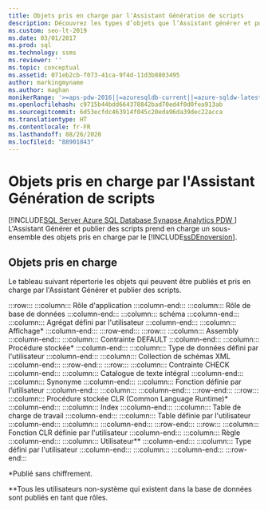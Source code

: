 ```yaml
---
title: Objets pris en charge par l'Assistant Génération de scripts
description: Découvrez les types d’objets que l’Assistant générer et publier des scripts peut vous aider à publier.
ms.custom: seo-lt-2019
ms.date: 03/01/2017
ms.prod: sql
ms.technology: ssms
ms.reviewer: ''
ms.topic: conceptual
ms.assetid: 071eb2cb-f073-41ca-9f4d-11d3b8803495
author: markingmyname
ms.author: maghan
monikerRange: '>=aps-pdw-2016||=azuresqldb-current||=azure-sqldw-latest||>=sql-server-2016||=sqlallproducts-allversions||>=sql-server-linux-2017||=azuresqldb-mi-current'
ms.openlocfilehash: c9715b44bdd664378842bad70ed4f0d0fea913ab
ms.sourcegitcommit: 6d53ecfdc463914f045c20eda96da39dec22acca
ms.translationtype: HT
ms.contentlocale: fr-FR
ms.lasthandoff: 08/26/2020
ms.locfileid: "88901843"
---
```

# <a name="objects-supported-by-the-generate-scripts-wizard"></a>Objets pris en charge par l'Assistant Génération de scripts
[!INCLUDE[SQL Server Azure SQL Database Synapse Analytics PDW ](../../includes/applies-to-version/sql-asdb-asdbmi-asa-pdw.md)]
  L'Assistant Générer et publier des scripts prend en charge un sous-ensemble des objets pris en charge par le [!INCLUDE[ssDEnoversion](../../includes/ssdenoversion-md.md)].  
  
## <a name="supported-objects"></a>Objets pris en charge  
 Le tableau suivant répertorie les objets qui peuvent être publiés et pris en charge par l'Assistant Générer et publier des scripts.  
  
:::row:::
    :::column:::
        Rôle d'application
    :::column-end:::
    :::column:::
        Rôle de base de données
    :::column-end:::
    :::column:::
        schéma
    :::column-end:::
    :::column:::
        Agrégat défini par l'utilisateur
    :::column-end:::
    :::column:::
        Affichage*
    :::column-end:::
:::row-end:::
:::row:::
    :::column:::
        Assembly
    :::column-end:::
    :::column:::
        Contrainte DEFAULT
    :::column-end:::
    :::column:::
        Procédure stockée*
    :::column-end:::
    :::column:::
        Type de données défini par l'utilisateur
    :::column-end:::
    :::column:::
        Collection de schémas XML
    :::column-end:::
:::row-end:::
:::row:::
    :::column:::
        Contrainte CHECK
    :::column-end:::
    :::column:::
        Catalogue de texte intégral
    :::column-end:::
    :::column:::
        Synonyme
    :::column-end:::
    :::column:::
        Fonction définie par l'utilisateur
    :::column-end:::
    :::column:::
    :::column-end:::
:::row-end:::
:::row:::
    :::column:::
        Procédure stockée CLR (Common Language Runtime)*
    :::column-end:::
    :::column:::
        Index
    :::column-end:::
    :::column:::
        Table de charge de travail
    :::column-end:::
    :::column:::
        Table définie par l'utilisateur
    :::column-end:::
    :::column:::
    :::column-end:::
:::row-end:::
:::row:::
    :::column:::
        Fonction CLR définie par l'utilisateur
    :::column-end:::
    :::column:::
        Règle
    :::column-end:::
    :::column:::
        Utilisateur**
    :::column-end:::
    :::column:::
        Type défini par l'utilisateur
    :::column-end:::
    :::column:::
    :::column-end:::
:::row-end:::

 *Publié sans chiffrement.  
  
 **Tous les utilisateurs non-système qui existent dans la base de données sont publiés en tant que rôles.  
  
  
